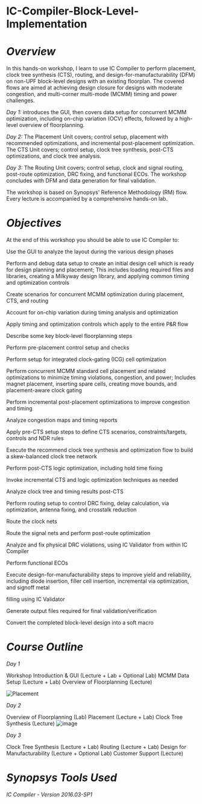 # IC-Compiler-Block-Level-Implementation

# *Overview*
In this hands-on workshop, I learn to use IC Compiler to perform placement, clock tree synthesis (CTS), routing, and design-for-manufacturability (DFM) on non-UPF block-level designs with an existing floorplan. The covered flows are aimed at achieving design closure for designs with moderate congestion, and multi-corner multi-mode (MCMM) timing and power challenges.

*Day 1:* introduces the GUI, then covers data setup for concurrent MCMM optimization, including on-chip variation (OCV) effects, followed by a high-level overview of floorplanning.

*Day 2:* The Placement Unit covers; control setup, placement with recommended optimizations, and incremental post-placement optimization. The CTS Unit covers; control setup, clock tree synthesis, post-CTS optimizations, and clock tree analysis.

*Day 3:*  The Routing Unit covers; control setup, clock and signal routing, post-route optimization, DRC fixing, and functional ECOs. The workshop concludes with DFM and data generation for final validation.

The workshop is based on Synopsys' Reference Methodology (RM) flow. Every lecture is accompanied by a comprehensive hands-on lab.
 
 
# *Objectives*
At the end of this workshop you should be able to use IC Compiler to:

Use the GUI to analyze the layout during the various design phases

Perform and debug data setup to create an initial design cell which is ready for design planning and placement; This includes loading required files and libraries, creating a Milkyway design library, and applying common timing and optimization controls

Create scenarios for concurrent MCMM optimization during placement, CTS, and routing

Account for on-chip variation during timing analysis and optimization

Apply timing and optimization controls which apply to the entire P&R flow

Describe some key block-level floorplanning steps

Perform pre-placement control setup and checks

Perform setup for integrated clock-gating (ICG) cell optimization

Perform concurrent MCMM standard cell placement and related optimizations to minimize timing violations, congestion, and power; Includes magnet placement, inserting spare cells, creating move bounds, and placement-aware clock gating

Perform incremental post-placement optimizations to improve congestion and timing

Analyze congestion maps and timing reports

Apply pre-CTS setup steps to define CTS scenarios, constraints/targets, controls and NDR rules

Execute the recommend clock tree synthesis and optimization flow to build a skew-balanced clock tree network

Perform post-CTS logic optimization, including hold time fixing

Invoke incremental CTS and logic optimization techniques as needed

Analyze clock tree and timing results post-CTS

Perform routing setup to control DRC fixing, delay calculation, via optimization, antenna fixing, and crosstalk reduction

Route the clock nets

Route the signal nets and perform post-route optimization

Analyze and fix physical DRC violations, using IC Validator from within IC Compiler

Perform functional ECOs

Execute design-for-manufacturability steps to improve yield and reliability, including diode insertion, filler cell insertion, incremental via optimization, and signoff metal 

filling using IC Validator

Generate output files required for final validation/verification

Convert the completed block-level design into a soft macro
 
# *Course Outline*

*Day 1*

Workshop Introduction & GUI (Lecture + Lab + Optional Lab)
MCMM Data Setup (Lecture + Lab)
Overview of Floorplanning (Lecture)

![Placement](https://user-images.githubusercontent.com/58098260/128783109-3ac2d543-aad2-4199-9d14-9c0ca5b04c9f.jpeg)

*Day 2*

Overview of Floorplanning (Lab)
Placement (Lecture + Lab)
Clock Tree Synthesis (Lecture)
![image](https://user-images.githubusercontent.com/58098260/129451266-6384d1e9-e1c0-4082-bf78-d8e4f2352fc6.png)

*Day 3*

Clock Tree Synthesis (Lecture + Lab)
Routing (Lecture + Lab)
Design for Manufacturability (Lecture + Optional Lab)
Customer Support (Lecture)
 
# *Synopsys Tools Used*
*IC Compiler - Version 2016.03-SP1*
